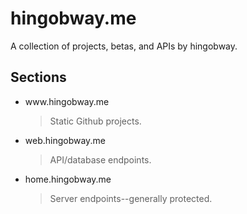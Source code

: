 # hingobway.me

A collection of projects, betas, and APIs by hingobway.

## Sections
- www.<span></span>hingobway.<span></span>me
  > Static Github projects.

- web.hingobway.<span></span>me
  > API/database endpoints.

- home.hingobway.<span></span>me
  > Server endpoints--generally protected.

